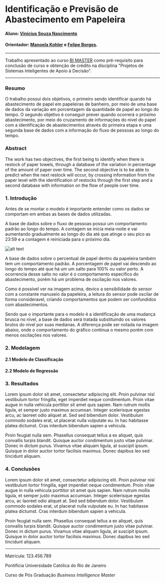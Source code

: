 <!-- antes de enviar a versão final, solicitamos que todos os comentários, colocados para orientação ao aluno, sejam removidos do arquivo -->
# Identificação e Previsão de Abastecimento em Papeleira

#### Aluno: [Vinícius Souza Nascimento](https://github.com/link_do_github)
#### Orientador: [Manoela Kohler](https://github.com/link_do_github) e [Felipe Borges](https://github.com/FelipeBorgesC).

---

Trabalho apresentado ao curso [BI MASTER](https://ica.puc-rio.ai/bi-master) como pré-requisito para conclusão de curso e obtenção de crédito na disciplina "Projetos de Sistemas Inteligentes de Apoio à Decisão".

---

### Resumo

<!-- trocar o texto abaixo pelo resumo do trabalho, em português -->

O trabalho possui dois objetivos, o primeiro sendo identificar quando há abastecimento de papel em papeleiras de banheiro, por meio de uma base de dados da variação em porcentagem da quantidade de papel ao longo do tempo. O segundo objetivo é conseguir prever quando ocorrerá o próximo abastecimento, por meio do cruzamento de informações do nível do papel com a identificação de abastecimentos através do primeira etapa e uma segunda base de dados com a informação do fluxo de pessoas ao longo do tempo.

### Abstract <!-- Opcional! Caso não aplicável, remover esta seção -->

<!-- trocar o texto abaixo pelo resumo do trabalho, em inglês -->

The work has two objectives, the first being to identify when there is restock of paper towels, through a database of the variation in percentage of the amount of paper over time. The second objective is to be able to predict when the next restock will occur, by crossing information from the paper level with the identification of restocks through the first step and a second database with information on the flow of people over time.

### 1. Introdução

Antes de se montar o modelo é importante entender como os dados se comportam em ambas as bases de dados utilizadas.

A base de dados sobre o fluxo de pessoas possui um comportamento padrão ao longo do tempo. A contagem se inicia meia-noite e vai aumentando gradualmente ao longo do dia até que atinge o seu pico as 23:59 e a contagem é reiniciada para o próximo dia.

![alt text](https://github.com/Vinicius94SN/BIMaster/tree/main/Images/fluxo_pessoas.png?raw=true)


A base de dados sobre o percentual de papel dentro da papeleira também tem um comportamento padrão. A porcentagem de papel vai descendo ao longo do tempo até que há um um salto para 100% ou valor perto. A ocorrencia desse salto no valor é o comportamento especifico do abastecimento, porém há um problema de oscilação nos valores.

Como é possível ver na imagem acima, devico a sensibilidade do sensor com a constante manuseio da papeleira, a leitura do sensor pode oscilar de forma consideravel, criando comportamentos que podem ser confundidos com abastecimentos.

Sendo que o importante para o modelo é a identificação de uma mudança brusca no nível, a base de dados será  tratada substituindo os valores brutos do nível por suas medianas. A diferença pode ser notada na imagem abaixo, onde o comportamento do gráfico continua o mesmo porém com menos oscilações nos valores.

### 2. Modelagem
#### 2.1 Modelo de Classificação

#### 2.2 Modelo de Regressão


### 3. Resultados

Lorem ipsum dolor sit amet, consectetur adipiscing elit. Proin pulvinar nisl vestibulum tortor fringilla, eget imperdiet neque condimentum. Proin vitae augue in nulla vehicula porttitor sit amet quis sapien. Nam rutrum mollis ligula, et semper justo maximus accumsan. Integer scelerisque egestas arcu, ac laoreet odio aliquet at. Sed sed bibendum dolor. Vestibulum commodo sodales erat, ut placerat nulla vulputate eu. In hac habitasse platea dictumst. Cras interdum bibendum sapien a vehicula.

Proin feugiat nulla sem. Phasellus consequat tellus a ex aliquet, quis convallis turpis blandit. Quisque auctor condimentum justo vitae pulvinar. Donec in dictum purus. Vivamus vitae aliquam ligula, at suscipit ipsum. Quisque in dolor auctor tortor facilisis maximus. Donec dapibus leo sed tincidunt aliquam.

### 4. Conclusões

Lorem ipsum dolor sit amet, consectetur adipiscing elit. Proin pulvinar nisl vestibulum tortor fringilla, eget imperdiet neque condimentum. Proin vitae augue in nulla vehicula porttitor sit amet quis sapien. Nam rutrum mollis ligula, et semper justo maximus accumsan. Integer scelerisque egestas arcu, ac laoreet odio aliquet at. Sed sed bibendum dolor. Vestibulum commodo sodales erat, ut placerat nulla vulputate eu. In hac habitasse platea dictumst. Cras interdum bibendum sapien a vehicula.

Proin feugiat nulla sem. Phasellus consequat tellus a ex aliquet, quis convallis turpis blandit. Quisque auctor condimentum justo vitae pulvinar. Donec in dictum purus. Vivamus vitae aliquam ligula, at suscipit ipsum. Quisque in dolor auctor tortor facilisis maximus. Donec dapibus leo sed tincidunt aliquam.

---

Matrícula: 123.456.789

Pontifícia Universidade Católica do Rio de Janeiro

Curso de Pós Graduação *Business Intelligence Master*
